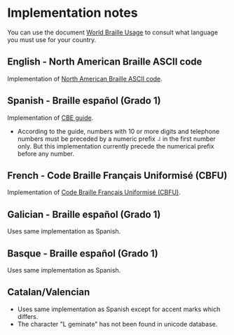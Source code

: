 # Implementation notes

You can use the document [World Braille Usage][world-braille-usage] to consult
what language you must use for your country.

## English - North American Braille ASCII code

Implementation of [North American Braille ASCII code][en-wiki].

## Spanish - Braille español (Grado 1)

Implementation of [CBE guide][es-cbe-guide].

- According to the guide, numbers with 10 or more digits and telephone numbers
 must be preceded by a numeric prefix `⠼` in the first number only. But
 this implementation currently precede the numerical prefix before any number.

## French - Code Braille Français Uniformisé (CBFU)

Implementation of [Code Braille Français Uniformisé (CBFU)][fr-cbfu].

## Galician - Braille español (Grado 1)

Uses same implementation as Spanish.

## Basque - Braille español (Grado 1)

Uses same implementation as Spanish.

## Catalan/Valencian

- Uses same implementation as Spanish except for accent marks which differs.
- The character "L geminate" has not been found in unicode database.

[en-wiki]: https://en.wikipedia.org/wiki/Braille_ASCII
[es-cbe-guide]: https://sid.usal.es/idocs/F8/FDO12069/signografiabasica.pdf
[fr-cbfu]: https://www.avh.asso.fr/sites/default/files/cbfu_edition_internationale_1.pdf
[world-braille-usage]: https://1kru3o1eyt4f2w3qy21ds14w-wpengine.netdna-ssl.com/wp-content/uploads/2021/07/world-braille-usage-third-edition.pdf

